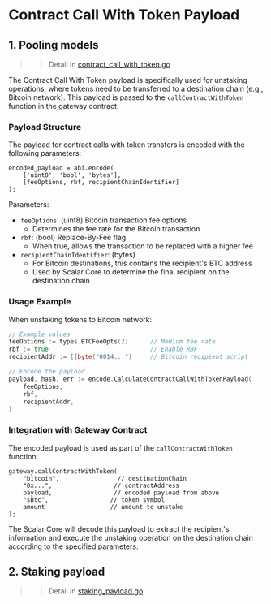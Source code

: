 # Contract Call With Token Payload

## 1. Pooling models

> > Detail in [contract_call_with_token.go](../go-utils/encode/contract_call_with_token.go)

The Contract Call With Token payload is specifically used for unstaking operations, where tokens need to be transferred to a destination chain (e.g., Bitcoin network). This payload is passed to the `callContractWithToken` function in the gateway contract.

### Payload Structure

The payload for contract calls with token transfers is encoded with the following parameters:

```solidity
encoded_payload = abi.encode(
    ['uint8', 'bool', 'bytes'],
    [feeOptions, rbf, recipientChainIdentifier]
);
```

Parameters:

- `feeOptions`: (uint8) Bitcoin transaction fee options
  - Determines the fee rate for the Bitcoin transaction
- `rbf`: (bool) Replace-By-Fee flag
  - When true, allows the transaction to be replaced with a higher fee
- `recipientChainIdentifier`: (bytes)
  - For Bitcoin destinations, this contains the recipient's BTC address
  - Used by Scalar Core to determine the final recipient on the destination chain

### Usage Example

When unstaking tokens to Bitcoin network:

```go
// Example values
feeOptions := types.BTCFeeOpts(2)      // Medium fee rate
rbf := true                            // Enable RBF
recipientAddr := []byte("0014...")     // Bitcoin recipient script

// Encode the payload
payload, hash, err := encode.CalculateContractCallWithTokenPayload(
    feeOptions,
    rbf,
    recipientAddr,
)
```

### Integration with Gateway Contract

The encoded payload is used as part of the `callContractWithToken` function:

```solidity
gateway.callContractWithToken(
    "bitcoin",                // destinationChain
    "0x...",                 // contractAddress
    payload,                 // encoded payload from above
    "sBtc",                 // token symbol
    amount                  // amount to unstake
);
```

The Scalar Core will decode this payload to extract the recipient's information and execute the unstaking operation on the destination chain according to the specified parameters.

## 2. Staking payload

> > Detail in [staking_payload.go](../go-utils/encode/staking_payload.go)
